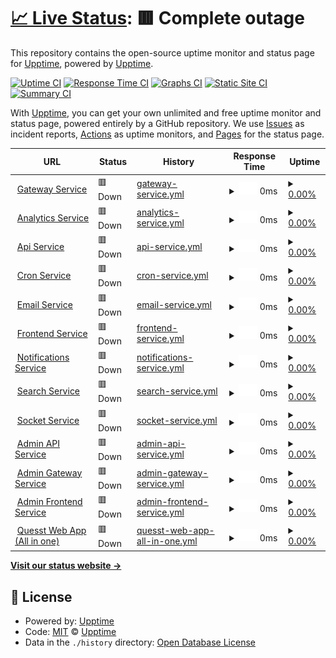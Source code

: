 # [📈 Live Status](https://upptime.github.io/upptime): <!--live status--> **🟥 Complete outage**

This repository contains the open-source uptime monitor and status page for [Upptime](https://upptime.js.org), powered by [Upptime](https://github.com/upptime/upptime).

[![Uptime CI](https://github.com/malik106/qst-client-status-all/workflows/Uptime%20CI/badge.svg)](https://github.com/malik106/qst-client-status-all/actions?query=workflow%3A%22Uptime+CI%22)
[![Response Time CI](https://github.com/malik106/qst-client-status-all/workflows/Response%20Time%20CI/badge.svg)](https://github.com/malik106/qst-client-status-all/actions?query=workflow%3A%22Response+Time+CI%22)
[![Graphs CI](https://github.com/malik106/qst-client-status-all/workflows/Graphs%20CI/badge.svg)](https://github.com/malik106/qst-client-status-all/actions?query=workflow%3A%22Graphs+CI%22)
[![Static Site CI](https://github.com/malik106/qst-client-status-all/workflows/Static%20Site%20CI/badge.svg)](https://github.com/malik106/qst-client-status-all/actions?query=workflow%3A%22Static+Site+CI%22)
[![Summary CI](https://github.com/malik106/qst-client-status-all/workflows/Summary%20CI/badge.svg)](https://github.com/malik106/qst-client-status-all/actions?query=workflow%3A%22Summary+CI%22)

With [Upptime](https://upptime.js.org), you can get your own unlimited and free uptime monitor and status page, powered entirely by a GitHub repository. We use [Issues](https://github.com/upptime/upptime/issues) as incident reports, [Actions](https://github.com/malik106/qst-client-status-all/actions) as uptime monitors, and [Pages](https://upptime.github.io/upptime) for the status page.

<!--start: status pages-->
<!-- This summary is generated by Upptime (https://github.com/upptime/upptime) -->
<!-- Do not edit this manually, your changes will be overwritten -->
<!-- prettier-ignore -->
| URL | Status | History | Response Time | Uptime |
| --- | ------ | ------- | ------------- | ------ |
| <img alt="" src="https://icons.duckduckgo.com/ip3/quessttechnologies.com.ico" height="13"> [Gateway Service](https://quessttechnologies.com/gateway/healthcheck) | 🟥 Down | [gateway-service.yml](https://github.com/quesst-technologies/qst-admin-status-all/commits/HEAD/history/gateway-service.yml) | <details><summary><img alt="Response time graph" src="./graphs/gateway-service/response-time-week.png" height="20"> 0ms</summary><br><a href="https://status.admin.quessttechnologies.com/history/gateway-service"><img alt="Response time 756" src="https://img.shields.io/endpoint?url=https%3A%2F%2Fraw.githubusercontent.com%2Fquesst-technologies%2Fqst-admin-status-all%2FHEAD%2Fapi%2Fgateway-service%2Fresponse-time.json"></a><br><a href="https://status.admin.quessttechnologies.com/history/gateway-service"><img alt="24-hour response time 0" src="https://img.shields.io/endpoint?url=https%3A%2F%2Fraw.githubusercontent.com%2Fquesst-technologies%2Fqst-admin-status-all%2FHEAD%2Fapi%2Fgateway-service%2Fresponse-time-day.json"></a><br><a href="https://status.admin.quessttechnologies.com/history/gateway-service"><img alt="7-day response time 0" src="https://img.shields.io/endpoint?url=https%3A%2F%2Fraw.githubusercontent.com%2Fquesst-technologies%2Fqst-admin-status-all%2FHEAD%2Fapi%2Fgateway-service%2Fresponse-time-week.json"></a><br><a href="https://status.admin.quessttechnologies.com/history/gateway-service"><img alt="30-day response time 0" src="https://img.shields.io/endpoint?url=https%3A%2F%2Fraw.githubusercontent.com%2Fquesst-technologies%2Fqst-admin-status-all%2FHEAD%2Fapi%2Fgateway-service%2Fresponse-time-month.json"></a><br><a href="https://status.admin.quessttechnologies.com/history/gateway-service"><img alt="1-year response time 767" src="https://img.shields.io/endpoint?url=https%3A%2F%2Fraw.githubusercontent.com%2Fquesst-technologies%2Fqst-admin-status-all%2FHEAD%2Fapi%2Fgateway-service%2Fresponse-time-year.json"></a></details> | <details><summary><a href="https://status.admin.quessttechnologies.com/history/gateway-service">0.00%</a></summary><a href="https://status.admin.quessttechnologies.com/history/gateway-service"><img alt="All-time uptime 32.07%" src="https://img.shields.io/endpoint?url=https%3A%2F%2Fraw.githubusercontent.com%2Fquesst-technologies%2Fqst-admin-status-all%2FHEAD%2Fapi%2Fgateway-service%2Fuptime.json"></a><br><a href="https://status.admin.quessttechnologies.com/history/gateway-service"><img alt="24-hour uptime 0.00%" src="https://img.shields.io/endpoint?url=https%3A%2F%2Fraw.githubusercontent.com%2Fquesst-technologies%2Fqst-admin-status-all%2FHEAD%2Fapi%2Fgateway-service%2Fuptime-day.json"></a><br><a href="https://status.admin.quessttechnologies.com/history/gateway-service"><img alt="7-day uptime 0.00%" src="https://img.shields.io/endpoint?url=https%3A%2F%2Fraw.githubusercontent.com%2Fquesst-technologies%2Fqst-admin-status-all%2FHEAD%2Fapi%2Fgateway-service%2Fuptime-week.json"></a><br><a href="https://status.admin.quessttechnologies.com/history/gateway-service"><img alt="30-day uptime 0.00%" src="https://img.shields.io/endpoint?url=https%3A%2F%2Fraw.githubusercontent.com%2Fquesst-technologies%2Fqst-admin-status-all%2FHEAD%2Fapi%2Fgateway-service%2Fuptime-month.json"></a><br><a href="https://status.admin.quessttechnologies.com/history/gateway-service"><img alt="1-year uptime 2.15%" src="https://img.shields.io/endpoint?url=https%3A%2F%2Fraw.githubusercontent.com%2Fquesst-technologies%2Fqst-admin-status-all%2FHEAD%2Fapi%2Fgateway-service%2Fuptime-year.json"></a></details>
| <img alt="" src="https://icons.duckduckgo.com/ip3/quessttechnologies.com.ico" height="13"> [Analytics Service](https://quessttechnologies.com/analytics/healthcheck) | 🟥 Down | [analytics-service.yml](https://github.com/quesst-technologies/qst-admin-status-all/commits/HEAD/history/analytics-service.yml) | <details><summary><img alt="Response time graph" src="./graphs/analytics-service/response-time-week.png" height="20"> 0ms</summary><br><a href="https://status.admin.quessttechnologies.com/history/analytics-service"><img alt="Response time 239" src="https://img.shields.io/endpoint?url=https%3A%2F%2Fraw.githubusercontent.com%2Fquesst-technologies%2Fqst-admin-status-all%2FHEAD%2Fapi%2Fanalytics-service%2Fresponse-time.json"></a><br><a href="https://status.admin.quessttechnologies.com/history/analytics-service"><img alt="24-hour response time 0" src="https://img.shields.io/endpoint?url=https%3A%2F%2Fraw.githubusercontent.com%2Fquesst-technologies%2Fqst-admin-status-all%2FHEAD%2Fapi%2Fanalytics-service%2Fresponse-time-day.json"></a><br><a href="https://status.admin.quessttechnologies.com/history/analytics-service"><img alt="7-day response time 0" src="https://img.shields.io/endpoint?url=https%3A%2F%2Fraw.githubusercontent.com%2Fquesst-technologies%2Fqst-admin-status-all%2FHEAD%2Fapi%2Fanalytics-service%2Fresponse-time-week.json"></a><br><a href="https://status.admin.quessttechnologies.com/history/analytics-service"><img alt="30-day response time 0" src="https://img.shields.io/endpoint?url=https%3A%2F%2Fraw.githubusercontent.com%2Fquesst-technologies%2Fqst-admin-status-all%2FHEAD%2Fapi%2Fanalytics-service%2Fresponse-time-month.json"></a><br><a href="https://status.admin.quessttechnologies.com/history/analytics-service"><img alt="1-year response time 248" src="https://img.shields.io/endpoint?url=https%3A%2F%2Fraw.githubusercontent.com%2Fquesst-technologies%2Fqst-admin-status-all%2FHEAD%2Fapi%2Fanalytics-service%2Fresponse-time-year.json"></a></details> | <details><summary><a href="https://status.admin.quessttechnologies.com/history/analytics-service">0.00%</a></summary><a href="https://status.admin.quessttechnologies.com/history/analytics-service"><img alt="All-time uptime 32.06%" src="https://img.shields.io/endpoint?url=https%3A%2F%2Fraw.githubusercontent.com%2Fquesst-technologies%2Fqst-admin-status-all%2FHEAD%2Fapi%2Fanalytics-service%2Fuptime.json"></a><br><a href="https://status.admin.quessttechnologies.com/history/analytics-service"><img alt="24-hour uptime 0.00%" src="https://img.shields.io/endpoint?url=https%3A%2F%2Fraw.githubusercontent.com%2Fquesst-technologies%2Fqst-admin-status-all%2FHEAD%2Fapi%2Fanalytics-service%2Fuptime-day.json"></a><br><a href="https://status.admin.quessttechnologies.com/history/analytics-service"><img alt="7-day uptime 0.00%" src="https://img.shields.io/endpoint?url=https%3A%2F%2Fraw.githubusercontent.com%2Fquesst-technologies%2Fqst-admin-status-all%2FHEAD%2Fapi%2Fanalytics-service%2Fuptime-week.json"></a><br><a href="https://status.admin.quessttechnologies.com/history/analytics-service"><img alt="30-day uptime 0.00%" src="https://img.shields.io/endpoint?url=https%3A%2F%2Fraw.githubusercontent.com%2Fquesst-technologies%2Fqst-admin-status-all%2FHEAD%2Fapi%2Fanalytics-service%2Fuptime-month.json"></a><br><a href="https://status.admin.quessttechnologies.com/history/analytics-service"><img alt="1-year uptime 2.15%" src="https://img.shields.io/endpoint?url=https%3A%2F%2Fraw.githubusercontent.com%2Fquesst-technologies%2Fqst-admin-status-all%2FHEAD%2Fapi%2Fanalytics-service%2Fuptime-year.json"></a></details>
| <img alt="" src="https://icons.duckduckgo.com/ip3/quessttechnologies.com.ico" height="13"> [Api Service](https://quessttechnologies.com/api/healthcheck) | 🟥 Down | [api-service.yml](https://github.com/quesst-technologies/qst-admin-status-all/commits/HEAD/history/api-service.yml) | <details><summary><img alt="Response time graph" src="./graphs/api-service/response-time-week.png" height="20"> 0ms</summary><br><a href="https://status.admin.quessttechnologies.com/history/api-service"><img alt="Response time 234" src="https://img.shields.io/endpoint?url=https%3A%2F%2Fraw.githubusercontent.com%2Fquesst-technologies%2Fqst-admin-status-all%2FHEAD%2Fapi%2Fapi-service%2Fresponse-time.json"></a><br><a href="https://status.admin.quessttechnologies.com/history/api-service"><img alt="24-hour response time 0" src="https://img.shields.io/endpoint?url=https%3A%2F%2Fraw.githubusercontent.com%2Fquesst-technologies%2Fqst-admin-status-all%2FHEAD%2Fapi%2Fapi-service%2Fresponse-time-day.json"></a><br><a href="https://status.admin.quessttechnologies.com/history/api-service"><img alt="7-day response time 0" src="https://img.shields.io/endpoint?url=https%3A%2F%2Fraw.githubusercontent.com%2Fquesst-technologies%2Fqst-admin-status-all%2FHEAD%2Fapi%2Fapi-service%2Fresponse-time-week.json"></a><br><a href="https://status.admin.quessttechnologies.com/history/api-service"><img alt="30-day response time 0" src="https://img.shields.io/endpoint?url=https%3A%2F%2Fraw.githubusercontent.com%2Fquesst-technologies%2Fqst-admin-status-all%2FHEAD%2Fapi%2Fapi-service%2Fresponse-time-month.json"></a><br><a href="https://status.admin.quessttechnologies.com/history/api-service"><img alt="1-year response time 242" src="https://img.shields.io/endpoint?url=https%3A%2F%2Fraw.githubusercontent.com%2Fquesst-technologies%2Fqst-admin-status-all%2FHEAD%2Fapi%2Fapi-service%2Fresponse-time-year.json"></a></details> | <details><summary><a href="https://status.admin.quessttechnologies.com/history/api-service">0.00%</a></summary><a href="https://status.admin.quessttechnologies.com/history/api-service"><img alt="All-time uptime 32.07%" src="https://img.shields.io/endpoint?url=https%3A%2F%2Fraw.githubusercontent.com%2Fquesst-technologies%2Fqst-admin-status-all%2FHEAD%2Fapi%2Fapi-service%2Fuptime.json"></a><br><a href="https://status.admin.quessttechnologies.com/history/api-service"><img alt="24-hour uptime 0.00%" src="https://img.shields.io/endpoint?url=https%3A%2F%2Fraw.githubusercontent.com%2Fquesst-technologies%2Fqst-admin-status-all%2FHEAD%2Fapi%2Fapi-service%2Fuptime-day.json"></a><br><a href="https://status.admin.quessttechnologies.com/history/api-service"><img alt="7-day uptime 0.00%" src="https://img.shields.io/endpoint?url=https%3A%2F%2Fraw.githubusercontent.com%2Fquesst-technologies%2Fqst-admin-status-all%2FHEAD%2Fapi%2Fapi-service%2Fuptime-week.json"></a><br><a href="https://status.admin.quessttechnologies.com/history/api-service"><img alt="30-day uptime 0.00%" src="https://img.shields.io/endpoint?url=https%3A%2F%2Fraw.githubusercontent.com%2Fquesst-technologies%2Fqst-admin-status-all%2FHEAD%2Fapi%2Fapi-service%2Fuptime-month.json"></a><br><a href="https://status.admin.quessttechnologies.com/history/api-service"><img alt="1-year uptime 2.15%" src="https://img.shields.io/endpoint?url=https%3A%2F%2Fraw.githubusercontent.com%2Fquesst-technologies%2Fqst-admin-status-all%2FHEAD%2Fapi%2Fapi-service%2Fuptime-year.json"></a></details>
| <img alt="" src="https://icons.duckduckgo.com/ip3/quessttechnologies.com.ico" height="13"> [Cron Service](https://quessttechnologies.com/cron/healthcheck) | 🟥 Down | [cron-service.yml](https://github.com/quesst-technologies/qst-admin-status-all/commits/HEAD/history/cron-service.yml) | <details><summary><img alt="Response time graph" src="./graphs/cron-service/response-time-week.png" height="20"> 0ms</summary><br><a href="https://status.admin.quessttechnologies.com/history/cron-service"><img alt="Response time 234" src="https://img.shields.io/endpoint?url=https%3A%2F%2Fraw.githubusercontent.com%2Fquesst-technologies%2Fqst-admin-status-all%2FHEAD%2Fapi%2Fcron-service%2Fresponse-time.json"></a><br><a href="https://status.admin.quessttechnologies.com/history/cron-service"><img alt="24-hour response time 0" src="https://img.shields.io/endpoint?url=https%3A%2F%2Fraw.githubusercontent.com%2Fquesst-technologies%2Fqst-admin-status-all%2FHEAD%2Fapi%2Fcron-service%2Fresponse-time-day.json"></a><br><a href="https://status.admin.quessttechnologies.com/history/cron-service"><img alt="7-day response time 0" src="https://img.shields.io/endpoint?url=https%3A%2F%2Fraw.githubusercontent.com%2Fquesst-technologies%2Fqst-admin-status-all%2FHEAD%2Fapi%2Fcron-service%2Fresponse-time-week.json"></a><br><a href="https://status.admin.quessttechnologies.com/history/cron-service"><img alt="30-day response time 0" src="https://img.shields.io/endpoint?url=https%3A%2F%2Fraw.githubusercontent.com%2Fquesst-technologies%2Fqst-admin-status-all%2FHEAD%2Fapi%2Fcron-service%2Fresponse-time-month.json"></a><br><a href="https://status.admin.quessttechnologies.com/history/cron-service"><img alt="1-year response time 244" src="https://img.shields.io/endpoint?url=https%3A%2F%2Fraw.githubusercontent.com%2Fquesst-technologies%2Fqst-admin-status-all%2FHEAD%2Fapi%2Fcron-service%2Fresponse-time-year.json"></a></details> | <details><summary><a href="https://status.admin.quessttechnologies.com/history/cron-service">0.00%</a></summary><a href="https://status.admin.quessttechnologies.com/history/cron-service"><img alt="All-time uptime 32.07%" src="https://img.shields.io/endpoint?url=https%3A%2F%2Fraw.githubusercontent.com%2Fquesst-technologies%2Fqst-admin-status-all%2FHEAD%2Fapi%2Fcron-service%2Fuptime.json"></a><br><a href="https://status.admin.quessttechnologies.com/history/cron-service"><img alt="24-hour uptime 0.00%" src="https://img.shields.io/endpoint?url=https%3A%2F%2Fraw.githubusercontent.com%2Fquesst-technologies%2Fqst-admin-status-all%2FHEAD%2Fapi%2Fcron-service%2Fuptime-day.json"></a><br><a href="https://status.admin.quessttechnologies.com/history/cron-service"><img alt="7-day uptime 0.00%" src="https://img.shields.io/endpoint?url=https%3A%2F%2Fraw.githubusercontent.com%2Fquesst-technologies%2Fqst-admin-status-all%2FHEAD%2Fapi%2Fcron-service%2Fuptime-week.json"></a><br><a href="https://status.admin.quessttechnologies.com/history/cron-service"><img alt="30-day uptime 0.00%" src="https://img.shields.io/endpoint?url=https%3A%2F%2Fraw.githubusercontent.com%2Fquesst-technologies%2Fqst-admin-status-all%2FHEAD%2Fapi%2Fcron-service%2Fuptime-month.json"></a><br><a href="https://status.admin.quessttechnologies.com/history/cron-service"><img alt="1-year uptime 2.15%" src="https://img.shields.io/endpoint?url=https%3A%2F%2Fraw.githubusercontent.com%2Fquesst-technologies%2Fqst-admin-status-all%2FHEAD%2Fapi%2Fcron-service%2Fuptime-year.json"></a></details>
| <img alt="" src="https://icons.duckduckgo.com/ip3/quessttechnologies.com.ico" height="13"> [Email Service](https://quessttechnologies.com/email/healthcheck) | 🟥 Down | [email-service.yml](https://github.com/quesst-technologies/qst-admin-status-all/commits/HEAD/history/email-service.yml) | <details><summary><img alt="Response time graph" src="./graphs/email-service/response-time-week.png" height="20"> 0ms</summary><br><a href="https://status.admin.quessttechnologies.com/history/email-service"><img alt="Response time 228" src="https://img.shields.io/endpoint?url=https%3A%2F%2Fraw.githubusercontent.com%2Fquesst-technologies%2Fqst-admin-status-all%2FHEAD%2Fapi%2Femail-service%2Fresponse-time.json"></a><br><a href="https://status.admin.quessttechnologies.com/history/email-service"><img alt="24-hour response time 0" src="https://img.shields.io/endpoint?url=https%3A%2F%2Fraw.githubusercontent.com%2Fquesst-technologies%2Fqst-admin-status-all%2FHEAD%2Fapi%2Femail-service%2Fresponse-time-day.json"></a><br><a href="https://status.admin.quessttechnologies.com/history/email-service"><img alt="7-day response time 0" src="https://img.shields.io/endpoint?url=https%3A%2F%2Fraw.githubusercontent.com%2Fquesst-technologies%2Fqst-admin-status-all%2FHEAD%2Fapi%2Femail-service%2Fresponse-time-week.json"></a><br><a href="https://status.admin.quessttechnologies.com/history/email-service"><img alt="30-day response time 0" src="https://img.shields.io/endpoint?url=https%3A%2F%2Fraw.githubusercontent.com%2Fquesst-technologies%2Fqst-admin-status-all%2FHEAD%2Fapi%2Femail-service%2Fresponse-time-month.json"></a><br><a href="https://status.admin.quessttechnologies.com/history/email-service"><img alt="1-year response time 236" src="https://img.shields.io/endpoint?url=https%3A%2F%2Fraw.githubusercontent.com%2Fquesst-technologies%2Fqst-admin-status-all%2FHEAD%2Fapi%2Femail-service%2Fresponse-time-year.json"></a></details> | <details><summary><a href="https://status.admin.quessttechnologies.com/history/email-service">0.00%</a></summary><a href="https://status.admin.quessttechnologies.com/history/email-service"><img alt="All-time uptime 32.07%" src="https://img.shields.io/endpoint?url=https%3A%2F%2Fraw.githubusercontent.com%2Fquesst-technologies%2Fqst-admin-status-all%2FHEAD%2Fapi%2Femail-service%2Fuptime.json"></a><br><a href="https://status.admin.quessttechnologies.com/history/email-service"><img alt="24-hour uptime 0.00%" src="https://img.shields.io/endpoint?url=https%3A%2F%2Fraw.githubusercontent.com%2Fquesst-technologies%2Fqst-admin-status-all%2FHEAD%2Fapi%2Femail-service%2Fuptime-day.json"></a><br><a href="https://status.admin.quessttechnologies.com/history/email-service"><img alt="7-day uptime 0.00%" src="https://img.shields.io/endpoint?url=https%3A%2F%2Fraw.githubusercontent.com%2Fquesst-technologies%2Fqst-admin-status-all%2FHEAD%2Fapi%2Femail-service%2Fuptime-week.json"></a><br><a href="https://status.admin.quessttechnologies.com/history/email-service"><img alt="30-day uptime 0.00%" src="https://img.shields.io/endpoint?url=https%3A%2F%2Fraw.githubusercontent.com%2Fquesst-technologies%2Fqst-admin-status-all%2FHEAD%2Fapi%2Femail-service%2Fuptime-month.json"></a><br><a href="https://status.admin.quessttechnologies.com/history/email-service"><img alt="1-year uptime 2.15%" src="https://img.shields.io/endpoint?url=https%3A%2F%2Fraw.githubusercontent.com%2Fquesst-technologies%2Fqst-admin-status-all%2FHEAD%2Fapi%2Femail-service%2Fuptime-year.json"></a></details>
| <img alt="" src="https://icons.duckduckgo.com/ip3/quessttechnologies.com.ico" height="13"> [Frontend Service](https://quessttechnologies.com/frontend/healthcheck) | 🟥 Down | [frontend-service.yml](https://github.com/quesst-technologies/qst-admin-status-all/commits/HEAD/history/frontend-service.yml) | <details><summary><img alt="Response time graph" src="./graphs/frontend-service/response-time-week.png" height="20"> 0ms</summary><br><a href="https://status.admin.quessttechnologies.com/history/frontend-service"><img alt="Response time 861" src="https://img.shields.io/endpoint?url=https%3A%2F%2Fraw.githubusercontent.com%2Fquesst-technologies%2Fqst-admin-status-all%2FHEAD%2Fapi%2Ffrontend-service%2Fresponse-time.json"></a><br><a href="https://status.admin.quessttechnologies.com/history/frontend-service"><img alt="24-hour response time 0" src="https://img.shields.io/endpoint?url=https%3A%2F%2Fraw.githubusercontent.com%2Fquesst-technologies%2Fqst-admin-status-all%2FHEAD%2Fapi%2Ffrontend-service%2Fresponse-time-day.json"></a><br><a href="https://status.admin.quessttechnologies.com/history/frontend-service"><img alt="7-day response time 0" src="https://img.shields.io/endpoint?url=https%3A%2F%2Fraw.githubusercontent.com%2Fquesst-technologies%2Fqst-admin-status-all%2FHEAD%2Fapi%2Ffrontend-service%2Fresponse-time-week.json"></a><br><a href="https://status.admin.quessttechnologies.com/history/frontend-service"><img alt="30-day response time 0" src="https://img.shields.io/endpoint?url=https%3A%2F%2Fraw.githubusercontent.com%2Fquesst-technologies%2Fqst-admin-status-all%2FHEAD%2Fapi%2Ffrontend-service%2Fresponse-time-month.json"></a><br><a href="https://status.admin.quessttechnologies.com/history/frontend-service"><img alt="1-year response time 235" src="https://img.shields.io/endpoint?url=https%3A%2F%2Fraw.githubusercontent.com%2Fquesst-technologies%2Fqst-admin-status-all%2FHEAD%2Fapi%2Ffrontend-service%2Fresponse-time-year.json"></a></details> | <details><summary><a href="https://status.admin.quessttechnologies.com/history/frontend-service">0.00%</a></summary><a href="https://status.admin.quessttechnologies.com/history/frontend-service"><img alt="All-time uptime 17.64%" src="https://img.shields.io/endpoint?url=https%3A%2F%2Fraw.githubusercontent.com%2Fquesst-technologies%2Fqst-admin-status-all%2FHEAD%2Fapi%2Ffrontend-service%2Fuptime.json"></a><br><a href="https://status.admin.quessttechnologies.com/history/frontend-service"><img alt="24-hour uptime 0.00%" src="https://img.shields.io/endpoint?url=https%3A%2F%2Fraw.githubusercontent.com%2Fquesst-technologies%2Fqst-admin-status-all%2FHEAD%2Fapi%2Ffrontend-service%2Fuptime-day.json"></a><br><a href="https://status.admin.quessttechnologies.com/history/frontend-service"><img alt="7-day uptime 0.00%" src="https://img.shields.io/endpoint?url=https%3A%2F%2Fraw.githubusercontent.com%2Fquesst-technologies%2Fqst-admin-status-all%2FHEAD%2Fapi%2Ffrontend-service%2Fuptime-week.json"></a><br><a href="https://status.admin.quessttechnologies.com/history/frontend-service"><img alt="30-day uptime 0.00%" src="https://img.shields.io/endpoint?url=https%3A%2F%2Fraw.githubusercontent.com%2Fquesst-technologies%2Fqst-admin-status-all%2FHEAD%2Fapi%2Ffrontend-service%2Fuptime-month.json"></a><br><a href="https://status.admin.quessttechnologies.com/history/frontend-service"><img alt="1-year uptime 2.15%" src="https://img.shields.io/endpoint?url=https%3A%2F%2Fraw.githubusercontent.com%2Fquesst-technologies%2Fqst-admin-status-all%2FHEAD%2Fapi%2Ffrontend-service%2Fuptime-year.json"></a></details>
| <img alt="" src="https://icons.duckduckgo.com/ip3/quessttechnologies.com.ico" height="13"> [Notifications Service](https://quessttechnologies.com/notifications/healthcheck) | 🟥 Down | [notifications-service.yml](https://github.com/quesst-technologies/qst-admin-status-all/commits/HEAD/history/notifications-service.yml) | <details><summary><img alt="Response time graph" src="./graphs/notifications-service/response-time-week.png" height="20"> 0ms</summary><br><a href="https://status.admin.quessttechnologies.com/history/notifications-service"><img alt="Response time 1144" src="https://img.shields.io/endpoint?url=https%3A%2F%2Fraw.githubusercontent.com%2Fquesst-technologies%2Fqst-admin-status-all%2FHEAD%2Fapi%2Fnotifications-service%2Fresponse-time.json"></a><br><a href="https://status.admin.quessttechnologies.com/history/notifications-service"><img alt="24-hour response time 0" src="https://img.shields.io/endpoint?url=https%3A%2F%2Fraw.githubusercontent.com%2Fquesst-technologies%2Fqst-admin-status-all%2FHEAD%2Fapi%2Fnotifications-service%2Fresponse-time-day.json"></a><br><a href="https://status.admin.quessttechnologies.com/history/notifications-service"><img alt="7-day response time 0" src="https://img.shields.io/endpoint?url=https%3A%2F%2Fraw.githubusercontent.com%2Fquesst-technologies%2Fqst-admin-status-all%2FHEAD%2Fapi%2Fnotifications-service%2Fresponse-time-week.json"></a><br><a href="https://status.admin.quessttechnologies.com/history/notifications-service"><img alt="30-day response time 0" src="https://img.shields.io/endpoint?url=https%3A%2F%2Fraw.githubusercontent.com%2Fquesst-technologies%2Fqst-admin-status-all%2FHEAD%2Fapi%2Fnotifications-service%2Fresponse-time-month.json"></a><br><a href="https://status.admin.quessttechnologies.com/history/notifications-service"><img alt="1-year response time 235" src="https://img.shields.io/endpoint?url=https%3A%2F%2Fraw.githubusercontent.com%2Fquesst-technologies%2Fqst-admin-status-all%2FHEAD%2Fapi%2Fnotifications-service%2Fresponse-time-year.json"></a></details> | <details><summary><a href="https://status.admin.quessttechnologies.com/history/notifications-service">0.00%</a></summary><a href="https://status.admin.quessttechnologies.com/history/notifications-service"><img alt="All-time uptime 25.67%" src="https://img.shields.io/endpoint?url=https%3A%2F%2Fraw.githubusercontent.com%2Fquesst-technologies%2Fqst-admin-status-all%2FHEAD%2Fapi%2Fnotifications-service%2Fuptime.json"></a><br><a href="https://status.admin.quessttechnologies.com/history/notifications-service"><img alt="24-hour uptime 0.00%" src="https://img.shields.io/endpoint?url=https%3A%2F%2Fraw.githubusercontent.com%2Fquesst-technologies%2Fqst-admin-status-all%2FHEAD%2Fapi%2Fnotifications-service%2Fuptime-day.json"></a><br><a href="https://status.admin.quessttechnologies.com/history/notifications-service"><img alt="7-day uptime 0.00%" src="https://img.shields.io/endpoint?url=https%3A%2F%2Fraw.githubusercontent.com%2Fquesst-technologies%2Fqst-admin-status-all%2FHEAD%2Fapi%2Fnotifications-service%2Fuptime-week.json"></a><br><a href="https://status.admin.quessttechnologies.com/history/notifications-service"><img alt="30-day uptime 0.00%" src="https://img.shields.io/endpoint?url=https%3A%2F%2Fraw.githubusercontent.com%2Fquesst-technologies%2Fqst-admin-status-all%2FHEAD%2Fapi%2Fnotifications-service%2Fuptime-month.json"></a><br><a href="https://status.admin.quessttechnologies.com/history/notifications-service"><img alt="1-year uptime 2.15%" src="https://img.shields.io/endpoint?url=https%3A%2F%2Fraw.githubusercontent.com%2Fquesst-technologies%2Fqst-admin-status-all%2FHEAD%2Fapi%2Fnotifications-service%2Fuptime-year.json"></a></details>
| <img alt="" src="https://icons.duckduckgo.com/ip3/quessttechnologies.com.ico" height="13"> [Search Service](https://quessttechnologies.com/search/healthcheck) | 🟥 Down | [search-service.yml](https://github.com/quesst-technologies/qst-admin-status-all/commits/HEAD/history/search-service.yml) | <details><summary><img alt="Response time graph" src="./graphs/search-service/response-time-week.png" height="20"> 0ms</summary><br><a href="https://status.admin.quessttechnologies.com/history/search-service"><img alt="Response time 284" src="https://img.shields.io/endpoint?url=https%3A%2F%2Fraw.githubusercontent.com%2Fquesst-technologies%2Fqst-admin-status-all%2FHEAD%2Fapi%2Fsearch-service%2Fresponse-time.json"></a><br><a href="https://status.admin.quessttechnologies.com/history/search-service"><img alt="24-hour response time 0" src="https://img.shields.io/endpoint?url=https%3A%2F%2Fraw.githubusercontent.com%2Fquesst-technologies%2Fqst-admin-status-all%2FHEAD%2Fapi%2Fsearch-service%2Fresponse-time-day.json"></a><br><a href="https://status.admin.quessttechnologies.com/history/search-service"><img alt="7-day response time 0" src="https://img.shields.io/endpoint?url=https%3A%2F%2Fraw.githubusercontent.com%2Fquesst-technologies%2Fqst-admin-status-all%2FHEAD%2Fapi%2Fsearch-service%2Fresponse-time-week.json"></a><br><a href="https://status.admin.quessttechnologies.com/history/search-service"><img alt="30-day response time 0" src="https://img.shields.io/endpoint?url=https%3A%2F%2Fraw.githubusercontent.com%2Fquesst-technologies%2Fqst-admin-status-all%2FHEAD%2Fapi%2Fsearch-service%2Fresponse-time-month.json"></a><br><a href="https://status.admin.quessttechnologies.com/history/search-service"><img alt="1-year response time 240" src="https://img.shields.io/endpoint?url=https%3A%2F%2Fraw.githubusercontent.com%2Fquesst-technologies%2Fqst-admin-status-all%2FHEAD%2Fapi%2Fsearch-service%2Fresponse-time-year.json"></a></details> | <details><summary><a href="https://status.admin.quessttechnologies.com/history/search-service">0.00%</a></summary><a href="https://status.admin.quessttechnologies.com/history/search-service"><img alt="All-time uptime 32.06%" src="https://img.shields.io/endpoint?url=https%3A%2F%2Fraw.githubusercontent.com%2Fquesst-technologies%2Fqst-admin-status-all%2FHEAD%2Fapi%2Fsearch-service%2Fuptime.json"></a><br><a href="https://status.admin.quessttechnologies.com/history/search-service"><img alt="24-hour uptime 0.00%" src="https://img.shields.io/endpoint?url=https%3A%2F%2Fraw.githubusercontent.com%2Fquesst-technologies%2Fqst-admin-status-all%2FHEAD%2Fapi%2Fsearch-service%2Fuptime-day.json"></a><br><a href="https://status.admin.quessttechnologies.com/history/search-service"><img alt="7-day uptime 0.00%" src="https://img.shields.io/endpoint?url=https%3A%2F%2Fraw.githubusercontent.com%2Fquesst-technologies%2Fqst-admin-status-all%2FHEAD%2Fapi%2Fsearch-service%2Fuptime-week.json"></a><br><a href="https://status.admin.quessttechnologies.com/history/search-service"><img alt="30-day uptime 0.00%" src="https://img.shields.io/endpoint?url=https%3A%2F%2Fraw.githubusercontent.com%2Fquesst-technologies%2Fqst-admin-status-all%2FHEAD%2Fapi%2Fsearch-service%2Fuptime-month.json"></a><br><a href="https://status.admin.quessttechnologies.com/history/search-service"><img alt="1-year uptime 2.15%" src="https://img.shields.io/endpoint?url=https%3A%2F%2Fraw.githubusercontent.com%2Fquesst-technologies%2Fqst-admin-status-all%2FHEAD%2Fapi%2Fsearch-service%2Fuptime-year.json"></a></details>
| <img alt="" src="https://icons.duckduckgo.com/ip3/quessttechnologies.com.ico" height="13"> [Socket Service](https://quessttechnologies.com/socket/healthcheck) | 🟥 Down | [socket-service.yml](https://github.com/quesst-technologies/qst-admin-status-all/commits/HEAD/history/socket-service.yml) | <details><summary><img alt="Response time graph" src="./graphs/socket-service/response-time-week.png" height="20"> 0ms</summary><br><a href="https://status.admin.quessttechnologies.com/history/socket-service"><img alt="Response time 224" src="https://img.shields.io/endpoint?url=https%3A%2F%2Fraw.githubusercontent.com%2Fquesst-technologies%2Fqst-admin-status-all%2FHEAD%2Fapi%2Fsocket-service%2Fresponse-time.json"></a><br><a href="https://status.admin.quessttechnologies.com/history/socket-service"><img alt="24-hour response time 0" src="https://img.shields.io/endpoint?url=https%3A%2F%2Fraw.githubusercontent.com%2Fquesst-technologies%2Fqst-admin-status-all%2FHEAD%2Fapi%2Fsocket-service%2Fresponse-time-day.json"></a><br><a href="https://status.admin.quessttechnologies.com/history/socket-service"><img alt="7-day response time 0" src="https://img.shields.io/endpoint?url=https%3A%2F%2Fraw.githubusercontent.com%2Fquesst-technologies%2Fqst-admin-status-all%2FHEAD%2Fapi%2Fsocket-service%2Fresponse-time-week.json"></a><br><a href="https://status.admin.quessttechnologies.com/history/socket-service"><img alt="30-day response time 0" src="https://img.shields.io/endpoint?url=https%3A%2F%2Fraw.githubusercontent.com%2Fquesst-technologies%2Fqst-admin-status-all%2FHEAD%2Fapi%2Fsocket-service%2Fresponse-time-month.json"></a><br><a href="https://status.admin.quessttechnologies.com/history/socket-service"><img alt="1-year response time 233" src="https://img.shields.io/endpoint?url=https%3A%2F%2Fraw.githubusercontent.com%2Fquesst-technologies%2Fqst-admin-status-all%2FHEAD%2Fapi%2Fsocket-service%2Fresponse-time-year.json"></a></details> | <details><summary><a href="https://status.admin.quessttechnologies.com/history/socket-service">0.00%</a></summary><a href="https://status.admin.quessttechnologies.com/history/socket-service"><img alt="All-time uptime 32.07%" src="https://img.shields.io/endpoint?url=https%3A%2F%2Fraw.githubusercontent.com%2Fquesst-technologies%2Fqst-admin-status-all%2FHEAD%2Fapi%2Fsocket-service%2Fuptime.json"></a><br><a href="https://status.admin.quessttechnologies.com/history/socket-service"><img alt="24-hour uptime 0.00%" src="https://img.shields.io/endpoint?url=https%3A%2F%2Fraw.githubusercontent.com%2Fquesst-technologies%2Fqst-admin-status-all%2FHEAD%2Fapi%2Fsocket-service%2Fuptime-day.json"></a><br><a href="https://status.admin.quessttechnologies.com/history/socket-service"><img alt="7-day uptime 0.00%" src="https://img.shields.io/endpoint?url=https%3A%2F%2Fraw.githubusercontent.com%2Fquesst-technologies%2Fqst-admin-status-all%2FHEAD%2Fapi%2Fsocket-service%2Fuptime-week.json"></a><br><a href="https://status.admin.quessttechnologies.com/history/socket-service"><img alt="30-day uptime 0.00%" src="https://img.shields.io/endpoint?url=https%3A%2F%2Fraw.githubusercontent.com%2Fquesst-technologies%2Fqst-admin-status-all%2FHEAD%2Fapi%2Fsocket-service%2Fuptime-month.json"></a><br><a href="https://status.admin.quessttechnologies.com/history/socket-service"><img alt="1-year uptime 2.15%" src="https://img.shields.io/endpoint?url=https%3A%2F%2Fraw.githubusercontent.com%2Fquesst-technologies%2Fqst-admin-status-all%2FHEAD%2Fapi%2Fsocket-service%2Fuptime-year.json"></a></details>
| <img alt="" src="https://icons.duckduckgo.com/ip3/admin.quessttechnologies.com.ico" height="13"> [Admin API Service](https://admin.quessttechnologies.com/api/healthcheck) | 🟥 Down | [admin-api-service.yml](https://github.com/quesst-technologies/qst-admin-status-all/commits/HEAD/history/admin-api-service.yml) | <details><summary><img alt="Response time graph" src="./graphs/admin-api-service/response-time-week.png" height="20"> 0ms</summary><br><a href="https://status.admin.quessttechnologies.com/history/admin-api-service"><img alt="Response time 764" src="https://img.shields.io/endpoint?url=https%3A%2F%2Fraw.githubusercontent.com%2Fquesst-technologies%2Fqst-admin-status-all%2FHEAD%2Fapi%2Fadmin-api-service%2Fresponse-time.json"></a><br><a href="https://status.admin.quessttechnologies.com/history/admin-api-service"><img alt="24-hour response time 0" src="https://img.shields.io/endpoint?url=https%3A%2F%2Fraw.githubusercontent.com%2Fquesst-technologies%2Fqst-admin-status-all%2FHEAD%2Fapi%2Fadmin-api-service%2Fresponse-time-day.json"></a><br><a href="https://status.admin.quessttechnologies.com/history/admin-api-service"><img alt="7-day response time 0" src="https://img.shields.io/endpoint?url=https%3A%2F%2Fraw.githubusercontent.com%2Fquesst-technologies%2Fqst-admin-status-all%2FHEAD%2Fapi%2Fadmin-api-service%2Fresponse-time-week.json"></a><br><a href="https://status.admin.quessttechnologies.com/history/admin-api-service"><img alt="30-day response time 0" src="https://img.shields.io/endpoint?url=https%3A%2F%2Fraw.githubusercontent.com%2Fquesst-technologies%2Fqst-admin-status-all%2FHEAD%2Fapi%2Fadmin-api-service%2Fresponse-time-month.json"></a><br><a href="https://status.admin.quessttechnologies.com/history/admin-api-service"><img alt="1-year response time 918" src="https://img.shields.io/endpoint?url=https%3A%2F%2Fraw.githubusercontent.com%2Fquesst-technologies%2Fqst-admin-status-all%2FHEAD%2Fapi%2Fadmin-api-service%2Fresponse-time-year.json"></a></details> | <details><summary><a href="https://status.admin.quessttechnologies.com/history/admin-api-service">0.00%</a></summary><a href="https://status.admin.quessttechnologies.com/history/admin-api-service"><img alt="All-time uptime 31.91%" src="https://img.shields.io/endpoint?url=https%3A%2F%2Fraw.githubusercontent.com%2Fquesst-technologies%2Fqst-admin-status-all%2FHEAD%2Fapi%2Fadmin-api-service%2Fuptime.json"></a><br><a href="https://status.admin.quessttechnologies.com/history/admin-api-service"><img alt="24-hour uptime 0.00%" src="https://img.shields.io/endpoint?url=https%3A%2F%2Fraw.githubusercontent.com%2Fquesst-technologies%2Fqst-admin-status-all%2FHEAD%2Fapi%2Fadmin-api-service%2Fuptime-day.json"></a><br><a href="https://status.admin.quessttechnologies.com/history/admin-api-service"><img alt="7-day uptime 0.00%" src="https://img.shields.io/endpoint?url=https%3A%2F%2Fraw.githubusercontent.com%2Fquesst-technologies%2Fqst-admin-status-all%2FHEAD%2Fapi%2Fadmin-api-service%2Fuptime-week.json"></a><br><a href="https://status.admin.quessttechnologies.com/history/admin-api-service"><img alt="30-day uptime 0.00%" src="https://img.shields.io/endpoint?url=https%3A%2F%2Fraw.githubusercontent.com%2Fquesst-technologies%2Fqst-admin-status-all%2FHEAD%2Fapi%2Fadmin-api-service%2Fuptime-month.json"></a><br><a href="https://status.admin.quessttechnologies.com/history/admin-api-service"><img alt="1-year uptime 2.15%" src="https://img.shields.io/endpoint?url=https%3A%2F%2Fraw.githubusercontent.com%2Fquesst-technologies%2Fqst-admin-status-all%2FHEAD%2Fapi%2Fadmin-api-service%2Fuptime-year.json"></a></details>
| <img alt="" src="https://icons.duckduckgo.com/ip3/admin.quessttechnologies.com.ico" height="13"> [Admin Gateway Service](https://admin.quessttechnologies.com/gateway/healthcheck) | 🟥 Down | [admin-gateway-service.yml](https://github.com/quesst-technologies/qst-admin-status-all/commits/HEAD/history/admin-gateway-service.yml) | <details><summary><img alt="Response time graph" src="./graphs/admin-gateway-service/response-time-week.png" height="20"> 0ms</summary><br><a href="https://status.admin.quessttechnologies.com/history/admin-gateway-service"><img alt="Response time 224" src="https://img.shields.io/endpoint?url=https%3A%2F%2Fraw.githubusercontent.com%2Fquesst-technologies%2Fqst-admin-status-all%2FHEAD%2Fapi%2Fadmin-gateway-service%2Fresponse-time.json"></a><br><a href="https://status.admin.quessttechnologies.com/history/admin-gateway-service"><img alt="24-hour response time 0" src="https://img.shields.io/endpoint?url=https%3A%2F%2Fraw.githubusercontent.com%2Fquesst-technologies%2Fqst-admin-status-all%2FHEAD%2Fapi%2Fadmin-gateway-service%2Fresponse-time-day.json"></a><br><a href="https://status.admin.quessttechnologies.com/history/admin-gateway-service"><img alt="7-day response time 0" src="https://img.shields.io/endpoint?url=https%3A%2F%2Fraw.githubusercontent.com%2Fquesst-technologies%2Fqst-admin-status-all%2FHEAD%2Fapi%2Fadmin-gateway-service%2Fresponse-time-week.json"></a><br><a href="https://status.admin.quessttechnologies.com/history/admin-gateway-service"><img alt="30-day response time 0" src="https://img.shields.io/endpoint?url=https%3A%2F%2Fraw.githubusercontent.com%2Fquesst-technologies%2Fqst-admin-status-all%2FHEAD%2Fapi%2Fadmin-gateway-service%2Fresponse-time-month.json"></a><br><a href="https://status.admin.quessttechnologies.com/history/admin-gateway-service"><img alt="1-year response time 231" src="https://img.shields.io/endpoint?url=https%3A%2F%2Fraw.githubusercontent.com%2Fquesst-technologies%2Fqst-admin-status-all%2FHEAD%2Fapi%2Fadmin-gateway-service%2Fresponse-time-year.json"></a></details> | <details><summary><a href="https://status.admin.quessttechnologies.com/history/admin-gateway-service">0.00%</a></summary><a href="https://status.admin.quessttechnologies.com/history/admin-gateway-service"><img alt="All-time uptime 31.91%" src="https://img.shields.io/endpoint?url=https%3A%2F%2Fraw.githubusercontent.com%2Fquesst-technologies%2Fqst-admin-status-all%2FHEAD%2Fapi%2Fadmin-gateway-service%2Fuptime.json"></a><br><a href="https://status.admin.quessttechnologies.com/history/admin-gateway-service"><img alt="24-hour uptime 0.00%" src="https://img.shields.io/endpoint?url=https%3A%2F%2Fraw.githubusercontent.com%2Fquesst-technologies%2Fqst-admin-status-all%2FHEAD%2Fapi%2Fadmin-gateway-service%2Fuptime-day.json"></a><br><a href="https://status.admin.quessttechnologies.com/history/admin-gateway-service"><img alt="7-day uptime 0.00%" src="https://img.shields.io/endpoint?url=https%3A%2F%2Fraw.githubusercontent.com%2Fquesst-technologies%2Fqst-admin-status-all%2FHEAD%2Fapi%2Fadmin-gateway-service%2Fuptime-week.json"></a><br><a href="https://status.admin.quessttechnologies.com/history/admin-gateway-service"><img alt="30-day uptime 0.00%" src="https://img.shields.io/endpoint?url=https%3A%2F%2Fraw.githubusercontent.com%2Fquesst-technologies%2Fqst-admin-status-all%2FHEAD%2Fapi%2Fadmin-gateway-service%2Fuptime-month.json"></a><br><a href="https://status.admin.quessttechnologies.com/history/admin-gateway-service"><img alt="1-year uptime 2.15%" src="https://img.shields.io/endpoint?url=https%3A%2F%2Fraw.githubusercontent.com%2Fquesst-technologies%2Fqst-admin-status-all%2FHEAD%2Fapi%2Fadmin-gateway-service%2Fuptime-year.json"></a></details>
| <img alt="" src="https://icons.duckduckgo.com/ip3/admin.quessttechnologies.com.ico" height="13"> [Admin Frontend Service](https://admin.quessttechnologies.com/frontend/healthcheck) | 🟥 Down | [admin-frontend-service.yml](https://github.com/quesst-technologies/qst-admin-status-all/commits/HEAD/history/admin-frontend-service.yml) | <details><summary><img alt="Response time graph" src="./graphs/admin-frontend-service/response-time-week.png" height="20"> 0ms</summary><br><a href="https://status.admin.quessttechnologies.com/history/admin-frontend-service"><img alt="Response time 826" src="https://img.shields.io/endpoint?url=https%3A%2F%2Fraw.githubusercontent.com%2Fquesst-technologies%2Fqst-admin-status-all%2FHEAD%2Fapi%2Fadmin-frontend-service%2Fresponse-time.json"></a><br><a href="https://status.admin.quessttechnologies.com/history/admin-frontend-service"><img alt="24-hour response time 0" src="https://img.shields.io/endpoint?url=https%3A%2F%2Fraw.githubusercontent.com%2Fquesst-technologies%2Fqst-admin-status-all%2FHEAD%2Fapi%2Fadmin-frontend-service%2Fresponse-time-day.json"></a><br><a href="https://status.admin.quessttechnologies.com/history/admin-frontend-service"><img alt="7-day response time 0" src="https://img.shields.io/endpoint?url=https%3A%2F%2Fraw.githubusercontent.com%2Fquesst-technologies%2Fqst-admin-status-all%2FHEAD%2Fapi%2Fadmin-frontend-service%2Fresponse-time-week.json"></a><br><a href="https://status.admin.quessttechnologies.com/history/admin-frontend-service"><img alt="30-day response time 0" src="https://img.shields.io/endpoint?url=https%3A%2F%2Fraw.githubusercontent.com%2Fquesst-technologies%2Fqst-admin-status-all%2FHEAD%2Fapi%2Fadmin-frontend-service%2Fresponse-time-month.json"></a><br><a href="https://status.admin.quessttechnologies.com/history/admin-frontend-service"><img alt="1-year response time 233" src="https://img.shields.io/endpoint?url=https%3A%2F%2Fraw.githubusercontent.com%2Fquesst-technologies%2Fqst-admin-status-all%2FHEAD%2Fapi%2Fadmin-frontend-service%2Fresponse-time-year.json"></a></details> | <details><summary><a href="https://status.admin.quessttechnologies.com/history/admin-frontend-service">0.00%</a></summary><a href="https://status.admin.quessttechnologies.com/history/admin-frontend-service"><img alt="All-time uptime 17.72%" src="https://img.shields.io/endpoint?url=https%3A%2F%2Fraw.githubusercontent.com%2Fquesst-technologies%2Fqst-admin-status-all%2FHEAD%2Fapi%2Fadmin-frontend-service%2Fuptime.json"></a><br><a href="https://status.admin.quessttechnologies.com/history/admin-frontend-service"><img alt="24-hour uptime 0.00%" src="https://img.shields.io/endpoint?url=https%3A%2F%2Fraw.githubusercontent.com%2Fquesst-technologies%2Fqst-admin-status-all%2FHEAD%2Fapi%2Fadmin-frontend-service%2Fuptime-day.json"></a><br><a href="https://status.admin.quessttechnologies.com/history/admin-frontend-service"><img alt="7-day uptime 0.00%" src="https://img.shields.io/endpoint?url=https%3A%2F%2Fraw.githubusercontent.com%2Fquesst-technologies%2Fqst-admin-status-all%2FHEAD%2Fapi%2Fadmin-frontend-service%2Fuptime-week.json"></a><br><a href="https://status.admin.quessttechnologies.com/history/admin-frontend-service"><img alt="30-day uptime 0.00%" src="https://img.shields.io/endpoint?url=https%3A%2F%2Fraw.githubusercontent.com%2Fquesst-technologies%2Fqst-admin-status-all%2FHEAD%2Fapi%2Fadmin-frontend-service%2Fuptime-month.json"></a><br><a href="https://status.admin.quessttechnologies.com/history/admin-frontend-service"><img alt="1-year uptime 2.15%" src="https://img.shields.io/endpoint?url=https%3A%2F%2Fraw.githubusercontent.com%2Fquesst-technologies%2Fqst-admin-status-all%2FHEAD%2Fapi%2Fadmin-frontend-service%2Fuptime-year.json"></a></details>
| <img alt="" src="https://icons.duckduckgo.com/ip3/old.quessttechnologies.com.ico" height="13"> [Quesst Web App (All in one)](http://old.quessttechnologies.com/health-check) | 🟥 Down | [quesst-web-app-all-in-one.yml](https://github.com/quesst-technologies/qst-admin-status-all/commits/HEAD/history/quesst-web-app-all-in-one.yml) | <details><summary><img alt="Response time graph" src="./graphs/quesst-web-app-all-in-one/response-time-week.png" height="20"> 0ms</summary><br><a href="https://status.admin.quessttechnologies.com/history/quesst-web-app-all-in-one"><img alt="Response time 0" src="https://img.shields.io/endpoint?url=https%3A%2F%2Fraw.githubusercontent.com%2Fquesst-technologies%2Fqst-admin-status-all%2FHEAD%2Fapi%2Fquesst-web-app-all-in-one%2Fresponse-time.json"></a><br><a href="https://status.admin.quessttechnologies.com/history/quesst-web-app-all-in-one"><img alt="24-hour response time 0" src="https://img.shields.io/endpoint?url=https%3A%2F%2Fraw.githubusercontent.com%2Fquesst-technologies%2Fqst-admin-status-all%2FHEAD%2Fapi%2Fquesst-web-app-all-in-one%2Fresponse-time-day.json"></a><br><a href="https://status.admin.quessttechnologies.com/history/quesst-web-app-all-in-one"><img alt="7-day response time 0" src="https://img.shields.io/endpoint?url=https%3A%2F%2Fraw.githubusercontent.com%2Fquesst-technologies%2Fqst-admin-status-all%2FHEAD%2Fapi%2Fquesst-web-app-all-in-one%2Fresponse-time-week.json"></a><br><a href="https://status.admin.quessttechnologies.com/history/quesst-web-app-all-in-one"><img alt="30-day response time 0" src="https://img.shields.io/endpoint?url=https%3A%2F%2Fraw.githubusercontent.com%2Fquesst-technologies%2Fqst-admin-status-all%2FHEAD%2Fapi%2Fquesst-web-app-all-in-one%2Fresponse-time-month.json"></a><br><a href="https://status.admin.quessttechnologies.com/history/quesst-web-app-all-in-one"><img alt="1-year response time 0" src="https://img.shields.io/endpoint?url=https%3A%2F%2Fraw.githubusercontent.com%2Fquesst-technologies%2Fqst-admin-status-all%2FHEAD%2Fapi%2Fquesst-web-app-all-in-one%2Fresponse-time-year.json"></a></details> | <details><summary><a href="https://status.admin.quessttechnologies.com/history/quesst-web-app-all-in-one">0.00%</a></summary><a href="https://status.admin.quessttechnologies.com/history/quesst-web-app-all-in-one"><img alt="All-time uptime 22.32%" src="https://img.shields.io/endpoint?url=https%3A%2F%2Fraw.githubusercontent.com%2Fquesst-technologies%2Fqst-admin-status-all%2FHEAD%2Fapi%2Fquesst-web-app-all-in-one%2Fuptime.json"></a><br><a href="https://status.admin.quessttechnologies.com/history/quesst-web-app-all-in-one"><img alt="24-hour uptime 0.00%" src="https://img.shields.io/endpoint?url=https%3A%2F%2Fraw.githubusercontent.com%2Fquesst-technologies%2Fqst-admin-status-all%2FHEAD%2Fapi%2Fquesst-web-app-all-in-one%2Fuptime-day.json"></a><br><a href="https://status.admin.quessttechnologies.com/history/quesst-web-app-all-in-one"><img alt="7-day uptime 0.00%" src="https://img.shields.io/endpoint?url=https%3A%2F%2Fraw.githubusercontent.com%2Fquesst-technologies%2Fqst-admin-status-all%2FHEAD%2Fapi%2Fquesst-web-app-all-in-one%2Fuptime-week.json"></a><br><a href="https://status.admin.quessttechnologies.com/history/quesst-web-app-all-in-one"><img alt="30-day uptime 0.00%" src="https://img.shields.io/endpoint?url=https%3A%2F%2Fraw.githubusercontent.com%2Fquesst-technologies%2Fqst-admin-status-all%2FHEAD%2Fapi%2Fquesst-web-app-all-in-one%2Fuptime-month.json"></a><br><a href="https://status.admin.quessttechnologies.com/history/quesst-web-app-all-in-one"><img alt="1-year uptime 7.73%" src="https://img.shields.io/endpoint?url=https%3A%2F%2Fraw.githubusercontent.com%2Fquesst-technologies%2Fqst-admin-status-all%2FHEAD%2Fapi%2Fquesst-web-app-all-in-one%2Fuptime-year.json"></a></details>

<!--end: status pages-->

[**Visit our status website →**](https://upptime.github.io/upptime)

## 📄 License

- Powered by: [Upptime](https://github.com/upptime/upptime)
- Code: [MIT](./LICENSE) © [Upptime](https://upptime.js.org)
- Data in the `./history` directory: [Open Database License](https://opendatacommons.org/licenses/odbl/1-0/)
